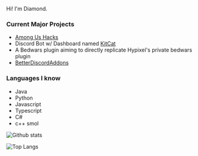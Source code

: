 Hi! I'm Diamond.

### Current Major Projects
 - [Among Us Hacks](https://github.com/DiamondMiner88/AmongUsCheat)
 - Discord Bot w/ Dashboard named [KitCat](https://github.com/KitCat-Bot/KitCat)
 - A Bedwars plugin aiming to directly replicate Hypixel's private bedwars plugin
 - [BetterDiscordAddons](https://github.com/DiamondMiner88/BetterDiscordAddons)

### Languages I know
 - Java
 - Python
 - Javascript
 - Typescript
 - C#
 - c++ smol

![Github stats](https://github-readme-stats.vercel.app/api?username=DiamondMiner88&hide=contribs&theme=tokyonight&show_icons=true&hide_border=true)

![Top Langs](https://github-readme-stats.vercel.app/api/top-langs/?username=DiamondMiner88&hide=contribs&theme=tokyonight&show_icons=true&hide_border=true)
